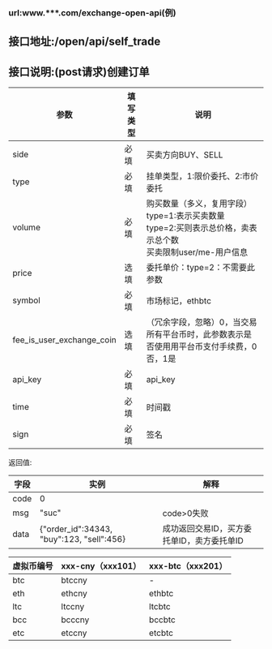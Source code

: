 ### url:www.***.com/exchange-open-api(例)

## 接口地址:/open/api/self_trade

## 接口说明:(post请求)创建订单

|参数|	填写类型|	说明|
|------------|--------|-----------------------------|
|side|	必填|	买卖方向BUY、SELL|
|type|	必填|	挂单类型，1:限价委托、2:市价委托|
|volume| 	必填|	购买数量（多义，复用字段）<br>type=1:表示买卖数量<br>type=2:买则表示总价格，卖表示总个数<br>买卖限制user/me-用户信息|
|price|	选填|	委托单价：type=2：不需要此参数|
|symbol|	必填|	市场标记，ethbtc|
|fee_is_user_exchange_coin|	选填|	（冗余字段，忽略）0，当交易所有平台币时，此参数表示是否使用用平台币支付手续费，0否，1是|
|api_key|	必填|	api_key|
|time|	必填|	时间戳|
|sign|	必填|	签名|

返回值:

|字段|	实例|	解释|
|-----|------|---------|
|code|	0|	 
|msg|	"suc"|	code>0失败|
|data|	{"order_id":34343, "buy":123, "sell":456}|成功返回交易ID，买方委托单ID，卖方委托单ID|

|虚拟币编号|xxx-cny（xxx101）|xxx-btc（xxx201）|
|------------|------------|------------|
|btc|	btccny|	-|
|eth|	ethcny|	ethbtc|
|ltc|	ltccny|	ltcbtc|
|bcc|	bcccny|	bccbtc|
|etc|	etccny|	etcbtc|